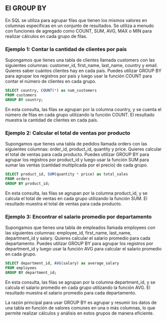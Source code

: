 ## El GROUP BY

En SQL se utiliza para agrupar filas que tienen los mismos valores en columnas específicas en un conjunto de resultados. Se utiliza a menudo con funciones de agregado como COUNT, SUM, AVG, MAX o MIN para realizar cálculos en cada grupo de filas.


### Ejemplo 1: Contar la cantidad de clientes por país

Supongamos que tienes una tabla de clientes llamada customers con las siguientes columnas: customer_id, first_name, last_name, country y email. Quieres saber cuántos clientes hay en cada país. Puedes utilizar GROUP BY para agrupar los registros por país y luego usar la función COUNT para contar el número de clientes en cada grupo.

```sql
SELECT country, COUNT(*) as num_customers
FROM customers
GROUP BY country;
```
En esta consulta, las filas se agrupan por la columna country, y se cuenta el número de filas en cada grupo utilizando la función COUNT. El resultado muestra la cantidad de clientes en cada país.

### Ejemplo 2: Calcular el total de ventas por producto

Supongamos que tienes una tabla de pedidos llamada orders con las siguientes columnas: order_id, product_id, quantity y price. Quieres calcular el total de ventas para cada producto. Puedes utilizar GROUP BY para agrupar los registros por product_id y luego usar la función SUM para sumar las ventas (cantidad multiplicada por el precio) de cada grupo.

```sql
SELECT product_id, SUM(quantity * price) as total_sales
FROM orders
GROUP BY product_id;
```
En esta consulta, las filas se agrupan por la columna product_id, y se calcula el total de ventas en cada grupo utilizando la función SUM. El resultado muestra el total de ventas para cada producto.

### Ejemplo 3: Encontrar el salario promedio por departamento

Supongamos que tienes una tabla de empleados llamada employees con las siguientes columnas: employee_id, first_name, last_name, department_id y salary. Quieres calcular el salario promedio para cada departamento. Puedes utilizar GROUP BY para agrupar los registros por department_id y luego usar la función AVG para calcular el salario promedio en cada grupo.

```sql
SELECT department_id, AVG(salary) as average_salary
FROM employees
GROUP BY department_id;
```

En esta consulta, las filas se agrupan por la columna department_id, y se calcula el salario promedio en cada grupo utilizando la función AVG. El resultado muestra el salario promedio para cada departamento.

La razón principal para usar GROUP BY es agrupar y resumir los datos de una tabla en función de valores comunes en una o más columnas, lo que permite realizar cálculos y análisis en estos grupos de manera eficiente.